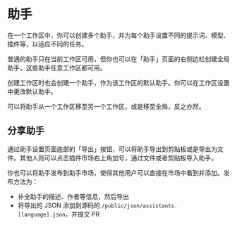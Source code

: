 # 助手

在一个工作区中，你可以创建多个助手，并为每个助手设置不同的提示词、模型、插件等，以适应不同的任务。

普通的助手只在当前工作区可用，但你也可以在「助手」页面的右侧边栏创建全局助手，这些助手任意工作区都可用。

创建工作区时也会创建一个助手，作为该工作区的默认助手。你可以在工作区设置中更改默认助手。

可以将助手从一个工作区移至另一个工作区，或是移至全局，反之亦然。

## 分享助手

通过助手设置页面底部的「导出」按钮，可以将助手导出到剪贴板或是导出为文件。其他人则可以点击插件市场右上角加号，通过文件或者剪贴板导入助手。

你也可以将助手发布到助手市场，使得其他用户可以直接在市场中看到并添加。发布方法为：

- 补全助手的描述、作者等信息，然后导出
- 将导出的 JSON 添加到源码的 `/public/json/assistants.[language].json`，并提交 PR
